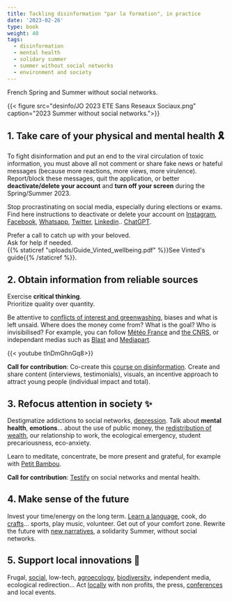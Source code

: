 ```yaml
---
title: Tackling disinformation "par la formation", in practice
date: '2023-02-26'
type: book
weight: 40
tags:
  - disinformation
  - mental health
  - solidary summer
  - summer without social networks
  - environment and society
---
```


French Spring and Summer without social networks.

<!--more-->

{{< figure src="desinfo/JO 2023 ETE Sans Reseaux Sociaux.png" caption="2023 Summer without social networks.">}}

## 1. Take care of your physical and mental health 🎗️

To fight disinformation and put an end to the viral circulation of toxic information, you must above all not comment or share fake news or hateful messages (because more reactions, more views, more virulence). Report/block these messages, quit the application, or better <b>deactivate/delete your account</b> and <b>turn off your screen</b> during the Spring/Summer 2023.

Stop procrastinating on social media, especially during elections or exams. Find here instructions to deactivate or delete your account on [Instagram](https://help.instagram.com/370452623149242), [Facebook](https://www.facebook.com/help/224562897555674), [Whatsapp](https://faq.whatsapp.com/2138577903196467/), [Twitter](https://help.twitter.com/en/managing-your-account/how-to-deactivate-twitter-account), [Linkedin](https://www.linkedin.com/help/linkedin/answer/a1379064/close-your-linkedin-account?lang=en).. [ChatGPT](https://help.openai.com/en/articles/6378407-how-can-i-delete-my-account).

Prefer a call to catch up with your beloved. <br>
Ask for help if needed. <br>
{{% staticref "uploads/Guide_Vinted_wellbeing.pdf" %}}See Vinted's guide{{% /staticref %}}.

## 2. Obtain information from reliable sources

Exercise <b>critical thinking</b>.  <br>
Prioritize quality over quantity.

Be attentive to [conflicts of interest and greenwashing](https://www.mtpcours.fr/en/c/desinformation/greenwashing/), biases and what is left unsaid. Where does the money come from? What is the goal? Who is invisibilised? For example, you can follow [Météo France](https://meteofrance.com/actualites-et-dossiers/actualites/climat/secheresse-32-jours-sans-pluie-en-france-record-battu) and [the CNRS](https://lejournal.cnrs.fr/articles/climatosceptiques-sur-twitter-enquete-sur-les-mercenaires-de-lintox), or independant medias such as [Blast](https://www.blast-info.fr/articles/2023/sommes-nous-toujours-en-democratie-AwJ1_TmlTM-ONwHybrhuqQ) and [Mediapart](https://www.mediapart.fr/).

{{< youtube tlnDmGhnGq8>}} 
<br>

<b>Call for contribution</b>: Co-create this [course on disinformation](https://www.mtpcours.fr/c/desinformation/). Create and share content (interviews, testimonials), visuals, an incentive approach to attract young people (individual impact and total).

## 3. Refocus attention in society ✨

Destigmatize addictions to social networks, [depression](https://www.youtube.com/watch?v=MN3D0uLEERU&ab_channel=GDGFrance). Talk about <b>mental health</b>, <b>emotions</b>... about the use of public money, the [redistribution of wealth](https://www.mtpcours.fr/en/c/desinformation/rapport-villani/), our relationship to work, the ecological emergency, student precariousness, eco-anxiety.

Learn to meditate, concentrate, be more present and grateful, for example with [Petit Bambou](https://www.lajauneetlarouge.com/petit-bambou-lappli-de-meditation-cofondee-par-un-polytechnicien/).

<b>Call for contribution</b>: [Testify](https://annuel2.framapad.org/p/reseaux-sociaux-sante-mentale-a0fk?lang=en) on social networks and mental health.

## 4. Make sense of the future

Invest your time/energy on the long term. [Learn a language](https://www.mtpcours.fr/en/post/22-03-29-language-learning/), cook, do [crafts](https://wecandoo.fr/)... sports, play music, volunteer. Get out of your comfort zone. Rewrite the future with [new narratives](https://www.lajauneetlarouge.com/potamai-energie-autonomie-et-resilience-pour-les-femmes-africaines/), a solidarity Summer, without social networks.

## 5. Support local innovations 🌸

Frugal, [social](https://flavi.fr/index.php/about/), low-tech, [agroecology](https://wwoof.fr/en/), [biodiversity](https://plantnet.org/en/), independent media, ecological redirection... Act [locally](https://www.local-seasonal.org/en/on-the-menu?name=Soup) with non profits, the press, [conferences](https://www.univ-montp3.fr/fr/actualit%C3%A9s/appel-%C3%A0-communication-colloque-international-les-mots-du-pouvoir-1) and local events.